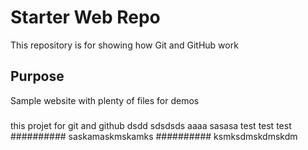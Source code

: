 # Starter Web Repo

This repository is for showing how Git and GitHub work

## Purpose

Sample website with plenty of files for demos

###

this projet for git and github  dsdd sdsdsds   aaaa sasasa  test test test
##########
saskamaskmskamks
##########
ksmksdmskdmskdm